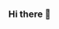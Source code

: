 ### Hi there 👋

<!--
**FionnKelleher/FionnKelleher** is a ✨ _special_ ✨ repository because its `README.md` (this file) appears on your GitHub profile.


![](https://komarev.com/ghpvc/?username=FionnKelleher)
